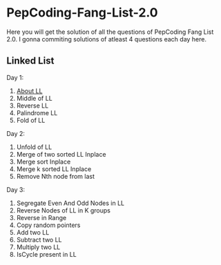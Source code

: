 # PepCoding-Fang-List-2.0

Here you will get the solution of all the questions of PepCoding Fang List 2.0. I gonna commiting solutions of atleast 4 questions each day here. 


## Linked List
Day 1:<br>
   1. [About LL](https://www.pepcoding.com/resources/online-java-foundation/linked-lists/linked_list_introduction%20/topic)
   2. Middle of LL
   3. Reverse LL 
   4. Palindrome LL
   5. Fold of LL

Day 2:<br>
   1. Unfold of LL
   2. Merge of two sorted LL Inplace
   3. Merge sort Inplace
   4. Merge k sorted LL Inplace 
   5. Remove Nth node from last 

Day 3:<br>
   1. Segregate Even And Odd Nodes in LL
   2. Reverse Nodes of LL in K groups
   3. Reverse in Range
   4. Copy random pointers
   5. Add two LL
   6. Subtract two LL
   7. Multiply two LL
   8. IsCycle present in LL